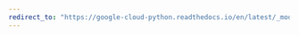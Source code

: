 ```yaml
---
redirect_to: "https://google-cloud-python.readthedocs.io/en/latest/_modules/google/cloud/speech_v1/helpers.html"
---
```


